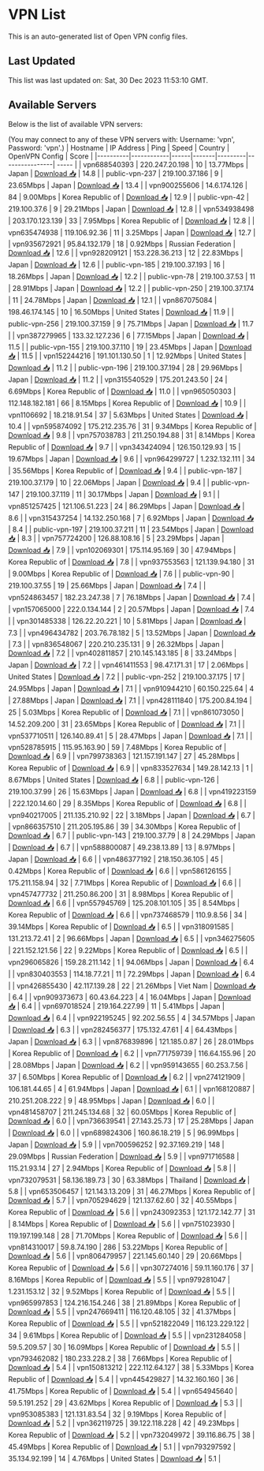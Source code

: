 # VPN List

This is an auto-generated list of Open VPN config files.

## Last Updated

This list was last updated on: Sat, 30 Dec 2023 11:53:10 GMT.

## Available Servers

Below is the list of available VPN servers:

(You may connect to any of these VPN servers with: Username: 'vpn', Password: 'vpn'.)
| Hostname | IP Address | Ping | Speed | Country | OpenVPN Config | Score |
|----------|------------|------|-------|---------|----------------| ----- |
| vpn688540393 | 220.247.20.198 | 10 | 13.77Mbps | Japan | [Download 📥](./configs/server_0_JP.ovpn) | 14.8 |
| public-vpn-237 | 219.100.37.186 | 9 | 23.65Mbps | Japan | [Download 📥](./configs/server_1_JP.ovpn) | 13.4 |
| vpn900255606 | 14.6.174.126 | 84 | 9.00Mbps | Korea Republic of | [Download 📥](./configs/server_2_KR.ovpn) | 12.9 |
| public-vpn-42 | 219.100.37.6 | 9 | 29.21Mbps | Japan | [Download 📥](./configs/server_3_JP.ovpn) | 12.8 |
| vpn534938498 | 203.170.123.139 | 33 | 7.95Mbps | Korea Republic of | [Download 📥](./configs/server_4_KR.ovpn) | 12.8 |
| vpn635474938 | 119.106.92.36 | 11 | 3.25Mbps | Japan | [Download 📥](./configs/server_5_JP.ovpn) | 12.7 |
| vpn935672921 | 95.84.132.179 | 18 | 0.92Mbps | Russian Federation | [Download 📥](./configs/server_6_RU.ovpn) | 12.6 |
| vpn928209121 | 153.228.36.213 | 12 | 22.83Mbps | Japan | [Download 📥](./configs/server_7_JP.ovpn) | 12.6 |
| public-vpn-185 | 219.100.37.193 | 16 | 18.26Mbps | Japan | [Download 📥](./configs/server_8_JP.ovpn) | 12.2 |
| public-vpn-78 | 219.100.37.53 | 11 | 28.91Mbps | Japan | [Download 📥](./configs/server_9_JP.ovpn) | 12.2 |
| public-vpn-250 | 219.100.37.174 | 11 | 24.78Mbps | Japan | [Download 📥](./configs/server_10_JP.ovpn) | 12.1 |
| vpn867075084 | 198.46.174.145 | 10 | 16.50Mbps | United States | [Download 📥](./configs/server_11_US.ovpn) | 11.9 |
| public-vpn-256 | 219.100.37.159 | 9 | 75.71Mbps | Japan | [Download 📥](./configs/server_12_JP.ovpn) | 11.7 |
| vpn387279965 | 133.32.127.236 | 6 | 77.15Mbps | Japan | [Download 📥](./configs/server_13_JP.ovpn) | 11.5 |
| public-vpn-155 | 219.100.37.110 | 19 | 23.45Mbps | Japan | [Download 📥](./configs/server_14_JP.ovpn) | 11.5 |
| vpn152244216 | 191.101.130.50 | 1 | 12.92Mbps | United States | [Download 📥](./configs/server_15_US.ovpn) | 11.2 |
| public-vpn-196 | 219.100.37.194 | 28 | 29.96Mbps | Japan | [Download 📥](./configs/server_16_JP.ovpn) | 11.2 |
| vpn315540529 | 175.201.243.50 | 24 | 6.69Mbps | Korea Republic of | [Download 📥](./configs/server_17_KR.ovpn) | 11.0 |
| vpn965050303 | 112.148.182.181 | 66 | 8.15Mbps | Korea Republic of | [Download 📥](./configs/server_18_KR.ovpn) | 10.9 |
| vpn1106692 | 18.218.91.54 | 37 | 5.63Mbps | United States | [Download 📥](./configs/server_19_US.ovpn) | 10.4 |
| vpn595874092 | 175.212.235.76 | 31 | 9.34Mbps | Korea Republic of | [Download 📥](./configs/server_20_KR.ovpn) | 9.8 |
| vpn757038783 | 211.250.194.88 | 31 | 8.14Mbps | Korea Republic of | [Download 📥](./configs/server_21_KR.ovpn) | 9.7 |
| vpn343424094 | 126.150.129.93 | 15 | 19.67Mbps | Japan | [Download 📥](./configs/server_22_JP.ovpn) | 9.6 |
| vpn964299727 | 1.232.132.111 | 34 | 35.56Mbps | Korea Republic of | [Download 📥](./configs/server_23_KR.ovpn) | 9.4 |
| public-vpn-187 | 219.100.37.179 | 10 | 22.06Mbps | Japan | [Download 📥](./configs/server_24_JP.ovpn) | 9.4 |
| public-vpn-147 | 219.100.37.119 | 11 | 30.17Mbps | Japan | [Download 📥](./configs/server_25_JP.ovpn) | 9.1 |
| vpn851257425 | 121.106.51.223 | 24 | 86.29Mbps | Japan | [Download 📥](./configs/server_26_JP.ovpn) | 8.6 |
| vpn315437254 | 14.132.250.168 | 7 | 6.92Mbps | Japan | [Download 📥](./configs/server_27_JP.ovpn) | 8.4 |
| public-vpn-197 | 219.100.37.211 | 11 | 23.54Mbps | Japan | [Download 📥](./configs/server_28_JP.ovpn) | 8.3 |
| vpn757724200 | 126.88.108.16 | 5 | 23.29Mbps | Japan | [Download 📥](./configs/server_29_JP.ovpn) | 7.9 |
| vpn102069301 | 175.114.95.169 | 30 | 47.94Mbps | Korea Republic of | [Download 📥](./configs/server_30_KR.ovpn) | 7.8 |
| vpn937553563 | 121.139.94.180 | 31 | 9.00Mbps | Korea Republic of | [Download 📥](./configs/server_31_KR.ovpn) | 7.6 |
| public-vpn-90 | 219.100.37.55 | 19 | 25.66Mbps | Japan | [Download 📥](./configs/server_32_JP.ovpn) | 7.4 |
| vpn524863457 | 182.23.247.38 | 7 | 76.18Mbps | Japan | [Download 📥](./configs/server_33_JP.ovpn) | 7.4 |
| vpn157065000 | 222.0.134.144 | 2 | 20.57Mbps | Japan | [Download 📥](./configs/server_34_JP.ovpn) | 7.4 |
| vpn301485338 | 126.22.20.221 | 10 | 5.81Mbps | Japan | [Download 📥](./configs/server_35_JP.ovpn) | 7.3 |
| vpn496434782 | 203.76.78.182 | 5 | 13.52Mbps | Japan | [Download 📥](./configs/server_36_JP.ovpn) | 7.3 |
| vpn836548067 | 220.210.235.131 | 9 | 26.32Mbps | Japan | [Download 📥](./configs/server_37_JP.ovpn) | 7.2 |
| vpn402811857 | 210.145.143.185 | 8 | 33.24Mbps | Japan | [Download 📥](./configs/server_38_JP.ovpn) | 7.2 |
| vpn461411553 | 98.47.171.31 | 17 | 2.06Mbps | United States | [Download 📥](./configs/server_39_US.ovpn) | 7.2 |
| public-vpn-252 | 219.100.37.175 | 17 | 24.95Mbps | Japan | [Download 📥](./configs/server_40_JP.ovpn) | 7.1 |
| vpn910944210 | 60.150.225.64 | 4 | 27.88Mbps | Japan | [Download 📥](./configs/server_41_JP.ovpn) | 7.1 |
| vpn428111840 | 175.200.84.194 | 25 | 5.03Mbps | Korea Republic of | [Download 📥](./configs/server_42_KR.ovpn) | 7.1 |
| vpn861073050 | 14.52.209.200 | 31 | 23.65Mbps | Korea Republic of | [Download 📥](./configs/server_43_KR.ovpn) | 7.1 |
| vpn537710511 | 126.140.89.41 | 5 | 28.47Mbps | Japan | [Download 📥](./configs/server_44_JP.ovpn) | 7.1 |
| vpn528785915 | 115.95.163.90 | 59 | 7.48Mbps | Korea Republic of | [Download 📥](./configs/server_45_KR.ovpn) | 6.9 |
| vpn799738363 | 121.157.191.147 | 27 | 45.28Mbps | Korea Republic of | [Download 📥](./configs/server_46_KR.ovpn) | 6.9 |
| vpn833527634 | 149.28.142.13 | 1 | 8.67Mbps | United States | [Download 📥](./configs/server_47_US.ovpn) | 6.8 |
| public-vpn-126 | 219.100.37.99 | 26 | 15.63Mbps | Japan | [Download 📥](./configs/server_48_JP.ovpn) | 6.8 |
| vpn419223159 | 222.120.14.60 | 29 | 8.35Mbps | Korea Republic of | [Download 📥](./configs/server_49_KR.ovpn) | 6.8 |
| vpn940217005 | 211.135.210.92 | 22 | 3.18Mbps | Japan | [Download 📥](./configs/server_50_JP.ovpn) | 6.7 |
| vpn866357510 | 211.205.195.86 | 39 | 34.30Mbps | Korea Republic of | [Download 📥](./configs/server_51_KR.ovpn) | 6.7 |
| public-vpn-143 | 219.100.37.79 | 8 | 24.29Mbps | Japan | [Download 📥](./configs/server_52_JP.ovpn) | 6.7 |
| vpn588800087 | 49.238.13.89 | 13 | 8.97Mbps | Japan | [Download 📥](./configs/server_53_JP.ovpn) | 6.6 |
| vpn486377192 | 218.150.36.105 | 45 | 0.42Mbps | Korea Republic of | [Download 📥](./configs/server_54_KR.ovpn) | 6.6 |
| vpn586126155 | 175.211.158.94 | 32 | 7.71Mbps | Korea Republic of | [Download 📥](./configs/server_55_KR.ovpn) | 6.6 |
| vpn457477732 | 211.250.86.200 | 31 | 8.98Mbps | Korea Republic of | [Download 📥](./configs/server_56_KR.ovpn) | 6.6 |
| vpn557945769 | 125.208.101.105 | 35 | 8.54Mbps | Korea Republic of | [Download 📥](./configs/server_57_KR.ovpn) | 6.6 |
| vpn737468579 | 110.9.8.56 | 34 | 39.14Mbps | Korea Republic of | [Download 📥](./configs/server_58_KR.ovpn) | 6.5 |
| vpn318091585 | 131.213.72.41 | 2 | 96.66Mbps | Japan | [Download 📥](./configs/server_59_JP.ovpn) | 6.5 |
| vpn346275605 | 221.152.121.56 | 22 | 9.22Mbps | Korea Republic of | [Download 📥](./configs/server_60_KR.ovpn) | 6.5 |
| vpn296065826 | 159.28.211.142 | 1 | 94.06Mbps | Japan | [Download 📥](./configs/server_61_JP.ovpn) | 6.4 |
| vpn830403553 | 114.18.77.21 | 11 | 72.29Mbps | Japan | [Download 📥](./configs/server_62_JP.ovpn) | 6.4 |
| vpn426855430 | 42.117.139.28 | 22 | 21.26Mbps | Viet Nam | [Download 📥](./configs/server_63_VN.ovpn) | 6.4 |
| vpn909373673 | 60.43.64.223 | 4 | 16.04Mbps | Japan | [Download 📥](./configs/server_64_JP.ovpn) | 6.4 |
| vpn697018524 | 219.164.227.99 | 11 | 5.41Mbps | Japan | [Download 📥](./configs/server_65_JP.ovpn) | 6.4 |
| vpn922195245 | 92.202.56.55 | 4 | 34.57Mbps | Japan | [Download 📥](./configs/server_66_JP.ovpn) | 6.3 |
| vpn282456377 | 175.132.47.61 | 4 | 64.43Mbps | Japan | [Download 📥](./configs/server_67_JP.ovpn) | 6.3 |
| vpn876839896 | 121.185.0.87 | 26 | 28.01Mbps | Korea Republic of | [Download 📥](./configs/server_68_KR.ovpn) | 6.2 |
| vpn771759739 | 116.64.155.96 | 20 | 28.08Mbps | Japan | [Download 📥](./configs/server_69_JP.ovpn) | 6.2 |
| vpn959143655 | 60.253.7.56 | 37 | 6.50Mbps | Korea Republic of | [Download 📥](./configs/server_70_KR.ovpn) | 6.2 |
| vpn274121909 | 106.181.44.65 | 4 | 61.94Mbps | Japan | [Download 📥](./configs/server_71_JP.ovpn) | 6.1 |
| vpn168120887 | 210.251.208.222 | 9 | 48.95Mbps | Japan | [Download 📥](./configs/server_72_JP.ovpn) | 6.0 |
| vpn481458707 | 211.245.134.68 | 32 | 60.05Mbps | Korea Republic of | [Download 📥](./configs/server_73_KR.ovpn) | 6.0 |
| vpn736639541 | 27.143.25.73 | 17 | 25.28Mbps | Japan | [Download 📥](./configs/server_74_JP.ovpn) | 6.0 |
| vpn689824306 | 160.86.18.219 | 5 | 96.99Mbps | Japan | [Download 📥](./configs/server_75_JP.ovpn) | 5.9 |
| vpn700596252 | 92.37.169.219 | 148 | 29.09Mbps | Russian Federation | [Download 📥](./configs/server_76_RU.ovpn) | 5.9 |
| vpn971716588 | 115.21.93.14 | 27 | 2.94Mbps | Korea Republic of | [Download 📥](./configs/server_77_KR.ovpn) | 5.8 |
| vpn732079531 | 58.136.189.73 | 30 | 63.38Mbps | Thailand | [Download 📥](./configs/server_78_TH.ovpn) | 5.8 |
| vpn653506457 | 121.143.13.209 | 31 | 46.27Mbps | Korea Republic of | [Download 📥](./configs/server_79_KR.ovpn) | 5.7 |
| vpn705294629 | 121.137.62.60 | 32 | 40.55Mbps | Korea Republic of | [Download 📥](./configs/server_80_KR.ovpn) | 5.6 |
| vpn243092353 | 121.172.142.77 | 31 | 8.14Mbps | Korea Republic of | [Download 📥](./configs/server_81_KR.ovpn) | 5.6 |
| vpn751023930 | 119.197.199.148 | 28 | 71.70Mbps | Korea Republic of | [Download 📥](./configs/server_82_KR.ovpn) | 5.6 |
| vpn814310017 | 59.8.74.190 | 286 | 53.22Mbps | Korea Republic of | [Download 📥](./configs/server_83_KR.ovpn) | 5.6 |
| vpn806479957 | 221.145.60.140 | 29 | 20.66Mbps | Korea Republic of | [Download 📥](./configs/server_84_KR.ovpn) | 5.6 |
| vpn307274016 | 59.11.160.176 | 37 | 8.16Mbps | Korea Republic of | [Download 📥](./configs/server_85_KR.ovpn) | 5.5 |
| vpn979281047 | 1.231.153.12 | 32 | 9.52Mbps | Korea Republic of | [Download 📥](./configs/server_86_KR.ovpn) | 5.5 |
| vpn965997853 | 124.216.154.246 | 38 | 21.89Mbps | Korea Republic of | [Download 📥](./configs/server_87_KR.ovpn) | 5.5 |
| vpn247669411 | 116.120.48.105 | 32 | 41.37Mbps | Korea Republic of | [Download 📥](./configs/server_88_KR.ovpn) | 5.5 |
| vpn521822049 | 116.123.229.122 | 34 | 9.61Mbps | Korea Republic of | [Download 📥](./configs/server_89_KR.ovpn) | 5.5 |
| vpn231284058 | 59.5.209.57 | 30 | 16.09Mbps | Korea Republic of | [Download 📥](./configs/server_90_KR.ovpn) | 5.5 |
| vpn793462082 | 180.233.228.2 | 38 | 7.66Mbps | Korea Republic of | [Download 📥](./configs/server_91_KR.ovpn) | 5.4 |
| vpn150813212 | 222.112.64.127 | 38 | 5.33Mbps | Korea Republic of | [Download 📥](./configs/server_92_KR.ovpn) | 5.4 |
| vpn445429827 | 14.32.160.160 | 36 | 41.75Mbps | Korea Republic of | [Download 📥](./configs/server_93_KR.ovpn) | 5.4 |
| vpn654945640 | 59.5.191.252 | 29 | 43.62Mbps | Korea Republic of | [Download 📥](./configs/server_94_KR.ovpn) | 5.3 |
| vpn953085383 | 121.131.83.54 | 32 | 9.19Mbps | Korea Republic of | [Download 📥](./configs/server_95_KR.ovpn) | 5.2 |
| vpn362119725 | 39.122.118.228 | 42 | 49.23Mbps | Korea Republic of | [Download 📥](./configs/server_96_KR.ovpn) | 5.2 |
| vpn732049972 | 39.116.86.75 | 38 | 45.49Mbps | Korea Republic of | [Download 📥](./configs/server_97_KR.ovpn) | 5.1 |
| vpn793297592 | 35.134.92.199 | 14 | 4.76Mbps | United States | [Download 📥](./configs/server_98_US.ovpn) | 5.1 |
